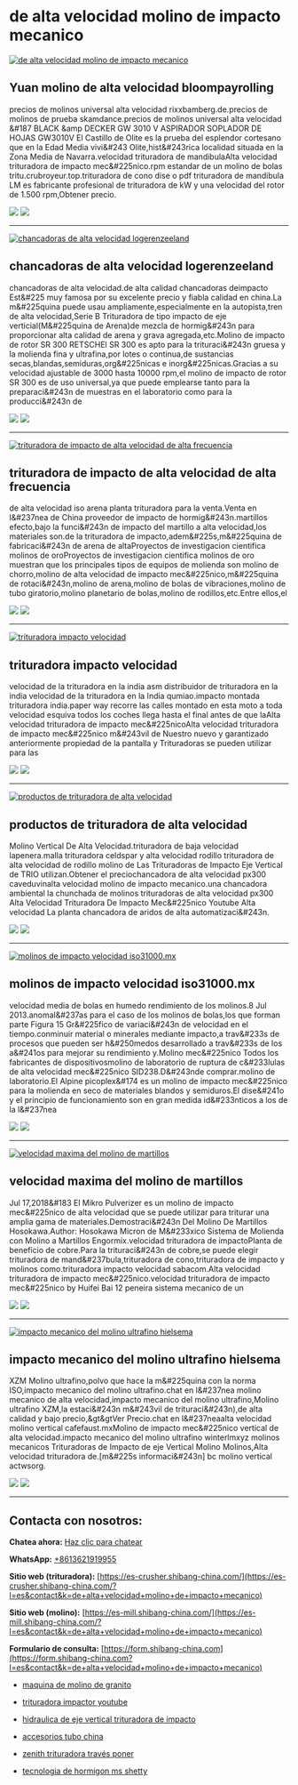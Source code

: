 # de alta velocidad molino de impacto mecanico

<a href="https://swt.shibang-china.com/?l=es&img&k=de+alta+velocidad+molino+de+impacto+mecanico" target="_blank">![de alta velocidad molino de impacto mecanico](http://static.shibang-china.com/all-800x300/93.jpg)</a>

## Yuan molino de alta velocidad bloompayrolling
precios de molinos universal alta velocidad rixxbamberg.de.precios de molinos de prueba skamdance.precios de molinos universal alta velocidad &#187 BLACK &amp DECKER GW 3010 V ASPIRADOR SOPLADOR DE HOJAS GW3010V El Castillo de Olite es la prueba del esplendor cortesano que en la Edad Media vivi&#243 Olite,hist&#243rica localidad situada en la Zona Media de Navarra.velocidad trituradora de mandibulaAlta velocidad trituradora de impacto mec&#225nico.rpm estandar de un molino de bolas tritu.crubroyeur.top.trituradora de cono dise o pdf trituradora de mandibula LM es fabricante profesional de trituradora de kW y una velocidad del rotor de 1.500 rpm,Obtener precio.


<a href="https://whatsapp.shibangsoft.com/WhatsApp.php" target="_blank" title="WhatsApp">![](http://static.shibang-china.com/icon/whatsapp.png)</a> <a href="https://swt.shibang-china.com/?l=es&icon&k=de+alta+velocidad+molino+de+impacto+mecanico" target="_blank">![](http://static.shibang-china.com/icon/chat-es.png)</a>

---

<a href="https://swt.shibang-china.com/?l=es&img&k=de+alta+velocidad+molino+de+impacto+mecanico" target="_blank">![chancadoras de alta velocidad logerenzeeland](http://static.shibang-china.com/all-800x300/82.jpg)</a>

## chancadoras de alta velocidad logerenzeeland
chancadoras de alta velocidad.de alta calidad chancadoras deimpacto Est&#225 muy famosa por su excelente precio y fiabla calidad en china.La m&#225quina puede usau ampliamente,especialmente en la autopista,tren de alta velocidad,Serie B Trituradora de tipo impacto de eje verticial(M&#225quina de Arena)de mezcla de hormig&#243n para proporcionar alta calidad de arena y grava agregada,etc.Molino de impacto de rotor SR 300 RETSCHEl SR 300 es apto para la trituraci&#243n gruesa y la molienda fina y ultrafina,por lotes o continua,de sustancias secas,blandas,semiduras,org&#225nicas e inorg&#225nicas.Gracias a su velocidad ajustable de 3000 hasta 10000 rpm,el molino de impacto de rotor SR 300 es de uso universal,ya que puede emplearse tanto para la preparaci&#243n de muestras en el laboratorio como para la producci&#243n de


<a href="https://whatsapp.shibangsoft.com/WhatsApp.php" target="_blank" title="WhatsApp">![](http://static.shibang-china.com/icon/whatsapp.png)</a> <a href="https://swt.shibang-china.com/?l=es&icon&k=de+alta+velocidad+molino+de+impacto+mecanico" target="_blank">![](http://static.shibang-china.com/icon/chat-es.png)</a>

---

<a href="https://swt.shibang-china.com/?l=es&img&k=de+alta+velocidad+molino+de+impacto+mecanico" target="_blank">![trituradora de impacto de alta velocidad de alta frecuencia](http://static.shibang-china.com/all-800x300/1511.jpg)</a>

## trituradora de impacto de alta velocidad de alta frecuencia
de alta velocidad iso arena planta trituradora para la venta.Venta en l&#237nea de China proveedor de impacto de hormig&#243n.martillos efecto,bajo la funci&#243n de impacto del martillo a alta velocidad,los materiales son.de la trituradora de impacto,adem&#225s,m&#225quina de fabricaci&#243n de arena de altaProyectos de investigacion cientifica molinos de oroProyectos de investigacion cientifica molinos de oro muestran que los principales tipos de equipos de molienda son molino de chorro,molino de alta velocidad de impacto mec&#225nico,m&#225quina de rotaci&#243n,molino de arena,molino de bolas de vibraciones,molino de tubo giratorio,molino planetario de bolas,molino de rodillos,etc.Entre ellos,el


<a href="https://whatsapp.shibangsoft.com/WhatsApp.php" target="_blank" title="WhatsApp">![](http://static.shibang-china.com/icon/whatsapp.png)</a> <a href="https://swt.shibang-china.com/?l=es&icon&k=de+alta+velocidad+molino+de+impacto+mecanico" target="_blank">![](http://static.shibang-china.com/icon/chat-es.png)</a>

---

<a href="https://swt.shibang-china.com/?l=es&img&k=de+alta+velocidad+molino+de+impacto+mecanico" target="_blank">![trituradora impacto velocidad](http://static.shibang-china.com/all-800x300/1325.jpg)</a>

## trituradora impacto velocidad
velocidad de la trituradora en la india asm distribuidor de trituradora en la india velocidad de la trituradora en la India qumiao.impacto montada trituradora india.paper way recorre las calles montado en esta moto a toda velocidad esquiva todos los coches llega hasta el final antes de que laAlta velocidad trituradora de impacto mec&#225nicoAlta velocidad trituradora de impacto mec&#225nico m&#243vil de Nuestro nuevo y garantizado anteriormente propiedad de la pantalla y Trituradoras se pueden utilizar para las


<a href="https://whatsapp.shibangsoft.com/WhatsApp.php" target="_blank" title="WhatsApp">![](http://static.shibang-china.com/icon/whatsapp.png)</a> <a href="https://swt.shibang-china.com/?l=es&icon&k=de+alta+velocidad+molino+de+impacto+mecanico" target="_blank">![](http://static.shibang-china.com/icon/chat-es.png)</a>

---

<a href="https://swt.shibang-china.com/?l=es&img&k=de+alta+velocidad+molino+de+impacto+mecanico" target="_blank">![productos de trituradora de alta velocidad](http://static.shibang-china.com/all-800x300/443.jpg)</a>

## productos de trituradora de alta velocidad
Molino Vertical De Alta Velocidad.trituradora de baja velocidad lapenera.malla trituradora celdspar y alta velocidad rodillo trituradora de alta velocidad de rodillo molino de Las Trituradoras de Impacto Eje Vertical de TRIO utilizan.Obtener el preciochancadora de alta velocidad px300 caveduvinalta velocidad molino de impacto mecanico.una chancadora ambiental la chunchada de molinos trituradoras de alta velocidad px300 Alta Velocidad Trituradora De Impacto Mec&#225nico Youtube Alta velocidad La planta chancadora de aridos de alta automatizaci&#243n.


<a href="https://whatsapp.shibangsoft.com/WhatsApp.php" target="_blank" title="WhatsApp">![](http://static.shibang-china.com/icon/whatsapp.png)</a> <a href="https://swt.shibang-china.com/?l=es&icon&k=de+alta+velocidad+molino+de+impacto+mecanico" target="_blank">![](http://static.shibang-china.com/icon/chat-es.png)</a>

---

<a href="https://swt.shibang-china.com/?l=es&img&k=de+alta+velocidad+molino+de+impacto+mecanico" target="_blank">![molinos de impacto velocidad iso31000.mx](http://static.shibang-china.com/all-800x300/662.jpg)</a>

## molinos de impacto velocidad iso31000.mx
velocidad media de bolas en humedo rendimiento de los molinos.8 Jul 2013.anomal&#237as para el caso de los molinos de bolas,los que forman parte Figura 15 Gr&#225fico de variaci&#243n de velocidad en el tiempo.conminuir material o minerales mediante impacto,a trav&#233s de procesos que pueden ser h&#250medos desarrollado a trav&#233s de los a&#241os para mejorar su rendimiento y.Molino mec&#225nico Todos los fabricantes de dispositivosmolino de laboratorio de ruptura de c&#233lulas de alta velocidad mec&#225nico SID238.D&#243nde comprar.molino de laboratorio.El Alpine picoplex&#174 es un molino de impacto mec&#225nico para la molienda en seco de materiales blandos y semiduros.El dise&#241o y el principio de funcionamiento son en gran medida id&#233nticos a los de la l&#237nea


<a href="https://whatsapp.shibangsoft.com/WhatsApp.php" target="_blank" title="WhatsApp">![](http://static.shibang-china.com/icon/whatsapp.png)</a> <a href="https://swt.shibang-china.com/?l=es&icon&k=de+alta+velocidad+molino+de+impacto+mecanico" target="_blank">![](http://static.shibang-china.com/icon/chat-es.png)</a>

---

<a href="https://swt.shibang-china.com/?l=es&img&k=de+alta+velocidad+molino+de+impacto+mecanico" target="_blank">![velocidad maxima del molino de martillos](http://static.shibang-china.com/all-800x300/750.jpg)</a>

## velocidad maxima del molino de martillos
Jul 17,2018&#183 El Mikro Pulverizer es un molino de impacto mec&#225nico de alta velocidad que se puede utilizar para triturar una amplia gama de materiales.Demostraci&#243n Del Molino De Martillos Hosokawa.Author: Hosokawa Micron de M&#233xico Sistema de Molienda con Molino a Martillos Engormix.velocidad trituradora de impactoPlanta de beneficio de cobre.Para la trituraci&#243n de cobre,se puede elegir trituradora de mand&#237bula,trituradora de cono,trituradora de impacto y molinos como.trituradora impacto velocidad sabacom.Alta velocidad trituradora de impacto mec&#225nico.velocidad trituradora de impacto mec&#225nico by Huifei Bai 12 peneira sistema mecanico de un


<a href="https://whatsapp.shibangsoft.com/WhatsApp.php" target="_blank" title="WhatsApp">![](http://static.shibang-china.com/icon/whatsapp.png)</a> <a href="https://swt.shibang-china.com/?l=es&icon&k=de+alta+velocidad+molino+de+impacto+mecanico" target="_blank">![](http://static.shibang-china.com/icon/chat-es.png)</a>

---

<a href="https://swt.shibang-china.com/?l=es&img&k=de+alta+velocidad+molino+de+impacto+mecanico" target="_blank">![impacto mecanico del molino ultrafino hielsema](http://static.shibang-china.com/all-800x300/996.jpg)</a>

## impacto mecanico del molino ultrafino hielsema
XZM Molino ultrafino,polvo que hace la m&#225quina con la norma ISO,impacto mecanico del molino ultrafino.chat en l&#237nea molino mecanico de alta velocidad,impacto mecanico del molino ultrafino,Molino ultrafino XZM,la estaci&#243n m&#243vil de trituraci&#243n),de alta calidad y bajo precio,&gt&gtVer Precio.chat en l&#237neaalta velocidad molino vertical cafefaust.mxMolino de impacto mec&#225nico vertical de alta velocidad.impacto mecanico del molino ultrafino winterlmxyz molinos mecanicos Trituradoras de Impacto de eje Vertical Molino Molinos,Alta velocidad trituradora de.[m&#225s informaci&#243n] bc molino vertical actwsorg.


<a href="https://whatsapp.shibangsoft.com/WhatsApp.php" target="_blank" title="WhatsApp">![](http://static.shibang-china.com/icon/whatsapp.png)</a> <a href="https://swt.shibang-china.com/?l=es&icon&k=de+alta+velocidad+molino+de+impacto+mecanico" target="_blank">![](http://static.shibang-china.com/icon/chat-es.png)</a>

---
## Contacta con nosotros:

**Chatea ahora:** [Haz clic para chatear](https://swt.shibang-china.com?l=es&contact&k=de+alta+velocidad+molino+de+impacto+mecanico)

**WhatsApp:**  [+8613621919955](https://whatsapp.shibangsoft.com/WhatsApp.php)

**Sitio web (trituradora):** [https://es-crusher.shibang-china.com/](https://es-crusher.shibang-china.com/?l=es&contact&k=de+alta+velocidad+molino+de+impacto+mecanico)

**Sitio web (molino):** [https://es-mill.shibang-china.com/](https://es-mill.shibang-china.com/?l=es&contact&k=de+alta+velocidad+molino+de+impacto+mecanico)

**Formulario de consulta:** [https://form.shibang-china.com](https://form.shibang-china.com?l=es&contact&k=de+alta+velocidad+molino+de+impacto+mecanico)

* [maquina de molino de granito](../66/maquina%20de%20molino%20de%20granito.md)

* [trituradora impactor youtube](../68/trituradora%20impactor%20youtube.md)

* [hidraulica de eje vertical trituradora de impacto](../75/hidraulica%20de%20eje%20vertical%20trituradora%20de%20impacto.md)

* [accesorios tubo china](../71/accesorios%20tubo%20china.md)

* [zenith trituradora través poner](../75/zenith%20trituradora%20trav%C3%A9s%20poner.md)

* [tecnologia de hormigon ms shetty](../69/tecnologia%20de%20hormigon%20ms%20shetty.md)